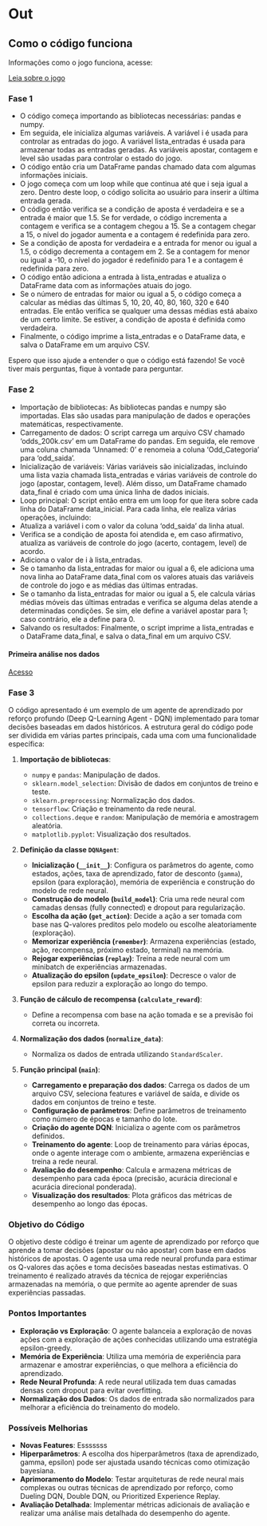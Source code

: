 # Out
## Como o código funciona
Informações como o jogo funciona, acesse:

[Leia sobre o jogo](https://github.com/oziieljuniior/Out/blob/main/notes/sobre_jogo.md)

### Fase 1
* O código começa importando as bibliotecas necessárias: pandas e numpy.
* Em seguida, ele inicializa algumas variáveis. A variável i é usada para controlar as entradas do jogo. A variável lista_entradas é usada para armazenar todas as entradas geradas. As variáveis apostar, contagem e level são usadas para controlar o estado do jogo.
* O código então cria um DataFrame pandas chamado data com algumas informações iniciais.
* O jogo começa com um loop while que continua até que i seja igual a zero. Dentro deste loop, o código solicita ao usuário para inserir a última entrada gerada.
* O código então verifica se a condição de aposta é verdadeira e se a entrada é maior que 1.5. Se for verdade, o código incrementa a contagem e verifica se a contagem chegou a 15. Se a contagem chegar a 15, o nível do jogador aumenta e a contagem é redefinida para zero.
* Se a condição de aposta for verdadeira e a entrada for menor ou igual a 1.5, o código decrementa a contagem em 2. Se a contagem for menor ou igual a -10, o nível do jogador é redefinido para 1 e a contagem é redefinida para zero.
* O código então adiciona a entrada à lista_entradas e atualiza o DataFrame data com as informações atuais do jogo.
* Se o número de entradas for maior ou igual a 5, o código começa a calcular as médias das últimas 5, 10, 20, 40, 80, 160, 320 e 640 entradas. Ele então verifica se qualquer uma dessas médias está abaixo de um certo limite. Se estiver, a condição de aposta é definida como verdadeira.
* Finalmente, o código imprime a lista_entradas e o DataFrame data, e salva o DataFrame em um arquivo CSV.

Espero que isso ajude a entender o que o código está fazendo! Se você tiver mais perguntas, fique à vontade para perguntar.

### Fase 2
* Importação de bibliotecas: As bibliotecas pandas e numpy são importadas. Elas são usadas para manipulação de dados e operações matemáticas, respectivamente.
* Carregamento de dados: O script carrega um arquivo CSV chamado ‘odds_200k.csv’ em um DataFrame do pandas. Em seguida, ele remove uma coluna chamada ‘Unnamed: 0’ e renomeia a coluna ‘Odd_Categoria’ para ‘odd_saida’.
* Inicialização de variáveis: Várias variáveis são inicializadas, incluindo uma lista vazia chamada lista_entradas e várias variáveis de controle do jogo (apostar, contagem, level). Além disso, um DataFrame chamado data_final é criado com uma única linha de dados iniciais.
* Loop principal: O script então entra em um loop for que itera sobre cada linha do DataFrame data_inicial. Para cada linha, ele realiza várias operações, incluindo:
* Atualiza a variável i com o valor da coluna ‘odd_saida’ da linha atual.
* Verifica se a condição de aposta foi atendida e, em caso afirmativo, atualiza as variáveis de controle do jogo (acerto, contagem, level) de acordo.
* Adiciona o valor de i à lista_entradas.
* Se o tamanho da lista_entradas for maior ou igual a 6, ele adiciona uma nova linha ao DataFrame data_final com os valores atuais das variáveis de controle do jogo e as médias das últimas entradas.
* Se o tamanho da lista_entradas for maior ou igual a 5, ele calcula várias médias móveis das últimas entradas e verifica se alguma delas atende a determinadas condições. Se sim, ele define a variável apostar para 1; caso contrário, ele a define para 0.
* Salvando os resultados: Finalmente, o script imprime a lista_entradas e o DataFrame data_final, e salva o data_final em um arquivo CSV.
#### Primeira análise nos dados

[Acesso](https://github.com/oziieljuniior/Out/blob/main/notes/Analise1.pdf)

### Fase 3

O código apresentado é um exemplo de um agente de aprendizado por reforço profundo (Deep Q-Learning Agent - DQN) implementado para tomar decisões baseadas em dados históricos. A estrutura geral do código pode ser dividida em várias partes principais, cada uma com uma funcionalidade específica:

1. **Importação de bibliotecas**:
   - `numpy` e `pandas`: Manipulação de dados.
   - `sklearn.model_selection`: Divisão de dados em conjuntos de treino e teste.
   - `sklearn.preprocessing`: Normalização dos dados.
   - `tensorflow`: Criação e treinamento da rede neural.
   - `collections.deque` e `random`: Manipulação de memória e amostragem aleatória.
   - `matplotlib.pyplot`: Visualização dos resultados.

2. **Definição da classe `DQNAgent`**:
   - **Inicialização (`__init__`)**: Configura os parâmetros do agente, como estados, ações, taxa de aprendizado, fator de desconto (`gamma`), epsilon (para exploração), memória de experiência e construção do modelo de rede neural.
   - **Construção do modelo (`build_model`)**: Cria uma rede neural com camadas densas (fully connected) e dropout para regularização.
   - **Escolha da ação (`get_action`)**: Decide a ação a ser tomada com base nas Q-valores preditos pelo modelo ou escolhe aleatoriamente (exploração).
   - **Memorizar experiência (`remember`)**: Armazena experiências (estado, ação, recompensa, próximo estado, terminal) na memória.
   - **Rejogar experiências (`replay`)**: Treina a rede neural com um minibatch de experiências armazenadas.
   - **Atualização do epsilon (`update_epsilon`)**: Decresce o valor de epsilon para reduzir a exploração ao longo do tempo.

3. **Função de cálculo de recompensa (`calculate_reward`)**:
   - Define a recompensa com base na ação tomada e se a previsão foi correta ou incorreta.

4. **Normalização dos dados (`normalize_data`)**:
   - Normaliza os dados de entrada utilizando `StandardScaler`.

5. **Função principal (`main`)**:
   - **Carregamento e preparação dos dados**: Carrega os dados de um arquivo CSV, seleciona features e variável de saída, e divide os dados em conjuntos de treino e teste.
   - **Configuração de parâmetros**: Define parâmetros de treinamento como número de épocas e tamanho do lote.
   - **Criação do agente DQN**: Inicializa o agente com os parâmetros definidos.
   - **Treinamento do agente**: Loop de treinamento para várias épocas, onde o agente interage com o ambiente, armazena experiências e treina a rede neural.
   - **Avaliação do desempenho**: Calcula e armazena métricas de desempenho para cada época (precisão, acurácia direcional e acurácia direcional ponderada).
   - **Visualização dos resultados**: Plota gráficos das métricas de desempenho ao longo das épocas.

### Objetivo do Código
O objetivo deste código é treinar um agente de aprendizado por reforço que aprende a tomar decisões (apostar ou não apostar) com base em dados históricos de apostas. O agente usa uma rede neural profunda para estimar os Q-valores das ações e toma decisões baseadas nestas estimativas. O treinamento é realizado através da técnica de rejogar experiências armazenadas na memória, o que permite ao agente aprender de suas experiências passadas.

### Pontos Importantes
- **Exploração vs Exploração**: O agente balanceia a exploração de novas ações com a exploração de ações conhecidas utilizando uma estratégia epsilon-greedy.
- **Memória de Experiência**: Utiliza uma memória de experiência para armazenar e amostrar experiências, o que melhora a eficiência do aprendizado.
- **Rede Neural Profunda**: A rede neural utilizada tem duas camadas densas com dropout para evitar overfitting.
- **Normalização dos Dados**: Os dados de entrada são normalizados para melhorar a eficiência do treinamento do modelo.

### Possíveis Melhorias
- **Novas Features**: Esssssss
- **Hiperparâmetros**: A escolha dos hiperparâmetros (taxa de aprendizado, gamma, epsilon) pode ser ajustada usando técnicas como otimização bayesiana.
- **Aprimoramento do Modelo**: Testar arquiteturas de rede neural mais complexas ou outras técnicas de aprendizado por reforço, como Dueling DQN, Double DQN, ou Prioritized Experience Replay.
- **Avaliação Detalhada**: Implementar métricas adicionais de avaliação e realizar uma análise mais detalhada do desempenho do agente.
